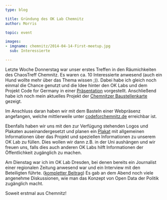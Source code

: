 ```yaml
---
type: blog

title: Gründung des OK Lab Chemnitz
author: Morris

topic: event

images:
- imgname: chemnitz/2014-04-14-First-meetup.jpg
  sub: Interessierte

---
```



Letzte Woche Donnerstag war unser erstes Treffen in den Räumichkeiten des ChaosTreff Chemnitz. Es waren ca. 10 Interessierte anwesend (auch ein Hund wollte mehr über das Thema wissen ;)). Dabei habe ich gleich noch einmal die Chance genutzt und die Idee hinter den OK Labs und dem Projekt Code for Germany in einer [Präsentation][] vorgestellt. Anschließend habe ich noch mein aktuelles Projekt der [Chemnitzer Baustellenkarte][] gezeigt.

Im Anschluss daran haben wir mit dem Basteln einer Webpräsenz angefangen, welche mittlerweile unter [codeforchemnitz.de][] erreichbar ist.

Ebenfalls haben wir uns mit den zur Verfügung stehenden Logos und Plakaten auseinandergesetzt und planen ein [Plakat][] mit allgemeinen Informationen über das Projekt und speziellen Informationen zu unserem OK Lab zu füllen. Dies wollen wir dann z.B. in der Uni aushängen und wir freuen uns, falls dies auch anderen OK Labs hilft Informationen der Öffentlichkeit zugänglich zu machen.

Am Dienstag war ich im OK Lab Dresden, bei denen bereits ein Journalist einer regionalen Zeitung anwesend war und ein Interview mit den Beteiligten führte. ([kompletter Beitrag][])  Es gab an dem Abend noch viele angenehme Diskussionen, wie man das Konzept von Open Data der Politik zugänglich macht.

Soweit erstmal aus Chemnitz!


[Präsentation]: http://morrisjobke.de/stuff/ok-lab-chemnitz/
[Chemnitzer Baustellenkarte]: http://morrisjobke.de/stuff/baustellen-chemnitz/
[codeforchemnitz.de]: http://codeforchemnitz.de/
[Plakat]: https://github.com/CodeforChemnitz/oeffentlichkeitsarbeit
[kompletter Beitrag]: http://computer-oiger.de/2014/04/11/dresdner-hacker-wollen-aemterdaten-befreien/28142
